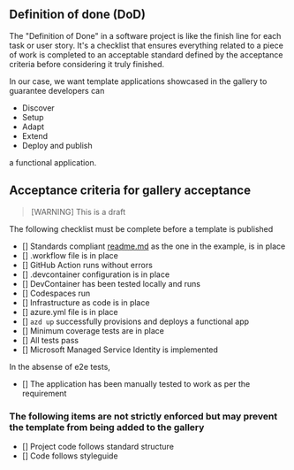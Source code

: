 ## Definition of done (DoD)

The "Definition of Done" in a software project is like the finish line for each task or user story. It's a checklist that ensures everything related to a piece of work is completed to an acceptable standard defined by the acceptance criteria before considering it truly finished.

In our case, we want template applications showcased in the gallery to guarantee developers can 

- Discover
- Setup
- Adapt
- Extend
- Deploy and publish

a functional application.

## Acceptance criteria for gallery acceptance

> [WARNING]
> This is a draft

The following checklist must be complete before a template is published

- [] Standards compliant [readme.md](../../README.md) as the one in the example, is in place
- [] .workflow file is in place
- [] GitHub Action runs without errors
- [] .devcontainer configuration is in place
- [] DevContainer has been tested locally and runs
- [] Codespaces run
- [] Infrastructure as code is in place
- [] azure.yml file is in place
- [] `azd up` successfully provisions and deploys a functional app
- [] Minimum coverage tests are in place
- [] All tests pass
- [] Microsoft Managed Service Identity is implemented

In the absense of e2e tests, 

- [] The application has been manually tested to work as per the requirement

### The following items are not strictly enforced but may prevent the template from being added to the gallery

- [] Project code follows standard structure
- [] Code follows styleguide
